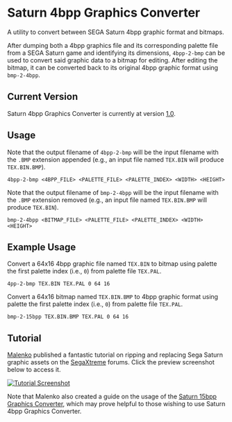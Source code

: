 # Saturn 4bpp Graphics Converter
A utility to convert between SEGA Saturn 4bpp graphic format and bitmaps.

After dumping both a 4bpp graphics file and its corresponding palette file from a SEGA Saturn game and identifying its dimensions, `4bpp-2-bmp` can be used to convert said graphic data to a bitmap for editing. After editing the bitmap, it can be converted back to its original 4bpp graphic format using `bmp-2-4bpp`.

## Current Version
Saturn 4bpp Graphics Converter is currently at version [1.0](https://github.com/DerekPascarella/-Saturn-4bpp-Graphics-Converter/releases/download/1.0/Saturn.4bpp.Graphics.Converter.v1.0.zip).

## Usage
Note that the output filename of `4bpp-2-bmp` will be the input filename with the `.BMP` extension appended (e.g., an input file named `TEX.BIN` will produce `TEX.BIN.BMP`).
```
4bpp-2-bmp <4BPP_FILE> <PALETTE_FILE> <PALETTE_INDEX> <WIDTH> <HEIGHT>
```
Note that the output filename of `bmp-2-4bpp` will be the input filename with the `.BMP` extension removed (e.g., an input file named `TEX.BIN.BMP` will produce `TEX.BIN`).
```
bmp-2-4bpp <BITMAP_FILE> <PALETTE_FILE> <PALETTE_INDEX> <WIDTH> <HEIGHT>
```

## Example Usage
Convert a 64x16 4bpp graphic file named `TEX.BIN` to bitmap using palette the first palette index (i.e., `0`) from palette file `TEX.PAL`.
```
4pp-2-bmp TEX.BIN TEX.PAL 0 64 16
```
Convert a 64x16 bitmap named `TEX.BIN.BMP` to 4bpp graphic format using palette the first palette index (i.e., `0`) from palette file `TEX.PAL`.
```
bmp-2-15bpp TEX.BIN.BMP TEX.PAL 0 64 16
```

## Tutorial
[Malenko](https://segaxtreme.net/members/malenko.22808/) published a fantastic tutorial on ripping and replacing Sega Saturn graphic assets on the [SegaXtreme](https://segaxtreme.net) forums. Click the preview screenshot below to access it.

[![Tutorial Screenshot](https://github.com/DerekPascarella/-Saturn-4bpp-Graphics-Converter/blob/main/tutorial.png?raw=true)](https://segaxtreme.net/threads/lets-replace-sega-saturn-graphics.25295/)

Note that Malenko also created a guide on the usage of the [Saturn 15bpp Graphics Converter](https://github.com/DerekPascarella/Saturn-15bpp-Graphics-Converter), which may prove helpful to those wishing to use Saturn 4bpp Graphics Converter.

